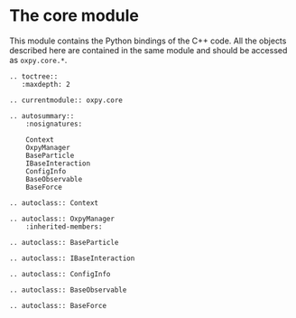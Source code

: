 # The core module

This module contains the Python bindings of the C++ code. All the objects described here are contained in the same module and should be accessed as `oxpy.core.*`.

```eval_rst
.. toctree::
   :maxdepth: 2

.. currentmodule:: oxpy.core

.. autosummary::
    :nosignatures:

    Context
    OxpyManager
    BaseParticle
    IBaseInteraction
    ConfigInfo
    BaseObservable
    BaseForce
    
.. autoclass:: Context
    
.. autoclass:: OxpyManager
    :inherited-members:

.. autoclass:: BaseParticle

.. autoclass:: IBaseInteraction

.. autoclass:: ConfigInfo

.. autoclass:: BaseObservable

.. autoclass:: BaseForce

```
